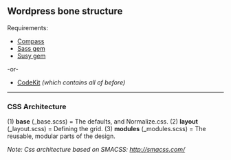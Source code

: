 ## Wordpress bone structure

Requirements: 
+ [Compass](http://compass-style.org/) 
+ [Sass gem](http://rubygems.org/gems/sass) 
+ [Susy gem](http://rubygems.org/search?utf8=%E2%9C%93&query=susy)  

-or-

+ [CodeKit](http://incident57.com/codekit/) *(which contains all of before)*


------------
### CSS Architecture

(1) **base** (_base.scss) = The defaults, and Normalize.css.
(2) **layout** (_layout.scss) = Defining the grid. 
(3) **modules** (_modules.scss) = The reusable, modular parts of the design. 

*Note: Css architecture based on SMACSS: http://smacss.com/*


